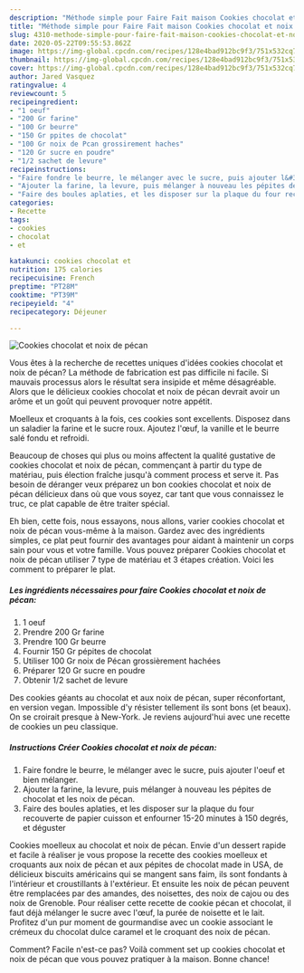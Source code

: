 ```yaml
---
description: "Méthode simple pour Faire Fait maison Cookies chocolat et noix de pécan"
title: "Méthode simple pour Faire Fait maison Cookies chocolat et noix de pécan"
slug: 4310-methode-simple-pour-faire-fait-maison-cookies-chocolat-et-noix-de-pecan
date: 2020-05-22T09:55:53.862Z
image: https://img-global.cpcdn.com/recipes/128e4bad912bc9f3/751x532cq70/cookies-chocolat-et-noix-de-pecan-photo-principale-de-la-recette.jpg
thumbnail: https://img-global.cpcdn.com/recipes/128e4bad912bc9f3/751x532cq70/cookies-chocolat-et-noix-de-pecan-photo-principale-de-la-recette.jpg
cover: https://img-global.cpcdn.com/recipes/128e4bad912bc9f3/751x532cq70/cookies-chocolat-et-noix-de-pecan-photo-principale-de-la-recette.jpg
author: Jared Vasquez
ratingvalue: 4
reviewcount: 5
recipeingredient:
- "1 oeuf"
- "200 Gr farine"
- "100 Gr beurre"
- "150 Gr ppites de chocolat"
- "100 Gr noix de Pcan grossirement haches"
- "120 Gr sucre en poudre"
- "1/2 sachet de levure"
recipeinstructions:
- "Faire fondre le beurre, le mélanger avec le sucre, puis ajouter l&#39;oeuf et bien mélanger."
- "Ajouter la farine, la levure, puis mélanger à nouveau les pépites de chocolat et les noix de pécan."
- "Faire des boules aplaties, et les disposer sur la plaque du four recouverte de papier cuisson et enfourner 15-20 minutes à 150 degrés, et déguster"
categories:
- Recette
tags:
- cookies
- chocolat
- et

katakunci: cookies chocolat et 
nutrition: 175 calories
recipecuisine: French
preptime: "PT28M"
cooktime: "PT39M"
recipeyield: "4"
recipecategory: Déjeuner

---
```



![Cookies chocolat et noix de pécan](https://img-global.cpcdn.com/recipes/128e4bad912bc9f3/751x532cq70/cookies-chocolat-et-noix-de-pecan-photo-principale-de-la-recette.jpg)

Vous êtes à la recherche de recettes uniques d'idées cookies chocolat et noix de pécan? La méthode de fabrication est pas difficile ni facile. Si mauvais processus alors le résultat sera insipide et même désagréable. Alors que le délicieux cookies chocolat et noix de pécan devrait avoir un arôme et un goût qui peuvent provoquer notre appétit.

Moelleux et croquants à la fois, ces cookies sont excellents. Disposez dans un saladier la farine et le sucre roux. Ajoutez l&#39;œuf, la vanille et le beurre salé fondu et refroidi.

Beaucoup de choses qui plus ou moins affectent la qualité gustative de cookies chocolat et noix de pécan, commençant à partir du type de matériau, puis élection fraîche jusqu'à comment process et serve it. Pas besoin de déranger veux préparez un bon cookies chocolat et noix de pécan délicieux dans où que vous soyez, car tant que vous connaissez le truc, ce plat capable de être traiter spécial.


Eh bien, cette fois, nous essayons, nous allons, varier cookies chocolat et noix de pécan vous-même à la maison. Gardez avec des ingrédients simples, ce plat peut fournir des avantages pour aidant à maintenir un corps sain pour vous et votre famille. Vous pouvez préparer Cookies chocolat et noix de pécan utiliser 7 type de matériau et 3 étapes création. Voici les comment to préparer le plat.

<!--inarticleads1-->

##### Les ingrédients nécessaires pour faire Cookies chocolat et noix de pécan:

1.  1 oeuf
1. Prendre 200 Gr farine
1. Prendre 100 Gr beurre
1. Fournir 150 Gr pépites de chocolat
1. Utiliser 100 Gr noix de Pécan grossièrement hachées
1. Préparer 120 Gr sucre en poudre
1. Obtenir 1/2 sachet de levure


Des cookies géants au chocolat et aux noix de pécan, super réconfortant, en version vegan. Impossible d&#39;y résister tellement ils sont bons (et beaux). On se croirait presque à New-York. Je reviens aujourd&#39;hui avec une recette de cookies un peu classique. 

<!--inarticleads2-->

##### Instructions Créer Cookies chocolat et noix de pécan:

1. Faire fondre le beurre, le mélanger avec le sucre, puis ajouter l&#39;oeuf et bien mélanger.
1. Ajouter la farine, la levure, puis mélanger à nouveau les pépites de chocolat et les noix de pécan.
1. Faire des boules aplaties, et les disposer sur la plaque du four recouverte de papier cuisson et enfourner 15-20 minutes à 150 degrés, et déguster


Cookies moelleux au chocolat et noix de pécan. Envie d&#39;un dessert rapide et facile à réaliser je vous propose la recette des cookies moelleux et croquants aux noix de pécan et aux pépites de chocolat made in USA, de délicieux biscuits américains qui se mangent sans faim, ils sont fondants à l&#39;intérieur et croustillants à l&#39;extérieur. Et ensuite les noix de pécan peuvent être remplacées par des amandes, des noisettes, des noix de cajou ou des noix de Grenoble. Pour réaliser cette recette de cookie pécan et chocolat, il faut déjà mélanger le sucre avec l&#39;œuf, la purée de noisette et le lait. Profitez d&#39;un pur moment de gourmandise avec un cookie associant le crémeux du chocolat dulce caramel et le croquant des noix de pécan. 


Comment? Facile n'est-ce pas? Voilà comment set up cookies chocolat et noix de pécan que vous pouvez pratiquer à la maison. Bonne chance!
